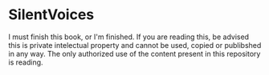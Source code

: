 # SilentVoices

I must finish this book, or I'm finished.
If you are reading this, be advised this is private intelectual property and cannot be used, copied or publibshed in any way. The only authorized use of the content present in this repository is reading.
